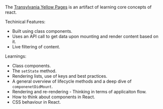 The <a href="https://dwi13l.github.io/transylvania_yellow_pages/" target="_blank" rel="noopener noreferrer">Transylvania Yellow Pages</a> is an artifact of learning core concepts of react.

Techinical Features:
+ Built using class components.
+ Uses an API call to get data upon mounting and render content based on it.
+ Live filtering of content.
  

Learnings:
+ Class components.
+ The `setState` method.
+ Rendering lists, use of keys and best practices.
+ A general overview of lifecycle methods and a deep dive of `componenetDidMount`.
+ Rendering and re-rendering - Thinking in terms of applicaiton flow.
+ How to think about components in React.
+ CSS behaviour in React.